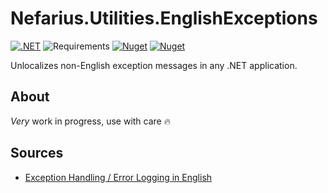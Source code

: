 ﻿# Nefarius.Utilities.EnglishExceptions

[![.NET](https://github.com/nefarius/Nefarius.Utilities.EnglishExceptions/actions/workflows/build.yml/badge.svg)](https://github.com/nefarius/Nefarius.Utilities.EnglishExceptions/actions/workflows/build.yml) ![Requirements](https://img.shields.io/badge/Requires-.NET%205-blue.svg) [![Nuget](https://img.shields.io/nuget/v/Nefarius.Utilities.EnglishExceptions)](https://www.nuget.org/packages/Nefarius.Utilities.EnglishExceptions/) [![Nuget](https://img.shields.io/nuget/dt/Nefarius.Utilities.EnglishExceptions)](https://www.nuget.org/packages/Nefarius.Utilities.EnglishExceptions/)

Unlocalizes non-English exception messages in any .NET application.

## About

*Very* work in progress, use with care 🔥

## Sources

- [Exception Handling / Error Logging in English](https://github.com/dotnet/runtime/issues/40427)
